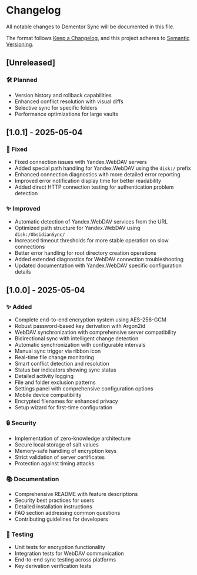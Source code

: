 # Changelog

All notable changes to Dementor Sync will be documented in this file.

The format follows [Keep a Changelog](https://keepachangelog.com/en/1.0.0/),
and this project adheres to [Semantic Versioning](https://semver.org/spec/v2.0.0.html).

## [Unreleased]
### 🛠️ Planned
- Version history and rollback capabilities
- Enhanced conflict resolution with visual diffs
- Selective sync for specific folders
- Performance optimizations for large vaults

## [1.0.1] - 2025-05-04

### 🐛 Fixed
- Fixed connection issues with Yandex.WebDAV servers
- Added special path handling for Yandex.WebDAV using the `disk:/` prefix
- Enhanced connection diagnostics with more detailed error reporting
- Improved error notification display time for better readability
- Added direct HTTP connection testing for authentication problem detection

### ✨ Improved
- Automatic detection of Yandex.WebDAV services from the URL
- Optimized path structure for Yandex.WebDAV using `disk:/ObsidianSync/`
- Increased timeout thresholds for more stable operation on slow connections
- Better error handling for root directory creation operations
- Added extended diagnostics for WebDAV connection troubleshooting
- Updated documentation with Yandex.WebDAV specific configuration details

## [1.0.0] - 2025-05-04

### ✨ Added
- Complete end-to-end encryption system using AES-256-GCM
- Robust password-based key derivation with Argon2id
- WebDAV synchronization with comprehensive server compatibility
- Bidirectional sync with intelligent change detection
- Automatic synchronization with configurable intervals
- Manual sync trigger via ribbon icon
- Real-time file change monitoring
- Smart conflict detection and resolution
- Status bar indicators showing sync status
- Detailed activity logging
- File and folder exclusion patterns
- Settings panel with comprehensive configuration options
- Mobile device compatibility
- Encrypted filenames for enhanced privacy
- Setup wizard for first-time configuration

### 🔒 Security
- Implementation of zero-knowledge architecture
- Secure local storage of salt values
- Memory-safe handling of encryption keys
- Strict validation of server certificates
- Protection against timing attacks

### 📚 Documentation
- Comprehensive README with feature descriptions
- Security best practices for users
- Detailed installation instructions
- FAQ section addressing common questions
- Contributing guidelines for developers

### 🧪 Testing
- Unit tests for encryption functionality
- Integration tests for WebDAV communication
- End-to-end sync testing across platforms
- Key derivation verification tests